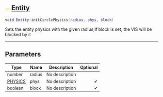 ## ![shared](.gitbook/assets/shared.png) [Entity](home/Entity)



```lua
void Entity:initCirclePhysics(radius, phys, block)
```

Sets the entity physics with the given radius,If block is set, the VIS will be blocked by it

------
## Parameters

| Type   | Name | Description | Optional |
| ------ | ---- | ----------- | -------: |
| number | radius | No description |  |
| [PHYSICS](home/PHYSICS) | phys | No description | ✔ |
| boolean | block | No description | ✔ |


